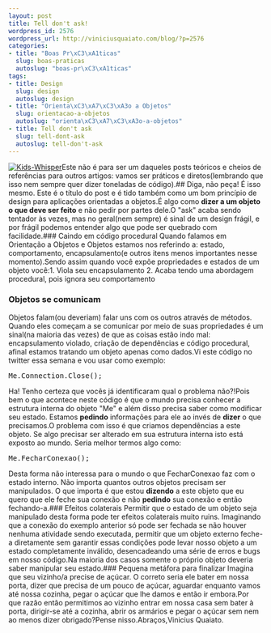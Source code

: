```yaml
--- 
layout: post
title: Tell don't ask!
wordpress_id: 2576
wordpress_url: http://viniciusquaiato.com/blog/?p=2576
categories: 
- title: "Boas Pr\xC3\xA1ticas"
  slug: boas-praticas
  autoslug: "boas-pr\xC3\xA1ticas"
tags: 
- title: Design
  slug: design
  autoslug: design
- title: "Orienta\xC3\xA7\xC3\xA3o a Objetos"
  slug: orientacao-a-objetos
  autoslug: "orienta\xC3\xA7\xC3\xA3o-a-objetos"
- title: Tell don't ask
  slug: tell-dont-ask
  autoslug: tell-don't-ask
---
```

[![](http://viniciusquaiato.com/blog/wp-content/uploads/2010/12/Kids-Whisper-150x150.jpg "Kids-Whisper")](http://viniciusquaiato.com/blog/wp-content/uploads/2010/12/Kids-Whisper.jpg)Este não é para ser um daqueles posts teóricos e cheios de referências para outros artigos: vamos ser práticos e diretos(lembrando que isso nem sempre quer dizer toneladas de código).## Diga, não peça!
É isso mesmo. Este é o título do post e é tido também como um bom princípio de design para aplicações orientadas a objetos.É algo como **dizer a um objeto o que deve ser feito** e não pedir por partes dele.O "ask" acaba sendo tentador às vezes, mas no geral(nem sempre) é sinal de um design frágil, e por frágil podemos entender algo que pode ser quebrado com facilidade.### Caindo em código procedural
Quando falamos em Orientação a Objetos e Objetos estamos nos referindo a: estado, comportamento, encapsulamento(e outros itens menos importantes nesse momento).Sendo assim quando você expõe propriedades e estados de um objeto você:1. Viola seu encapsulamento
2. Acaba tendo uma abordagem procedural, pois ignora seu comportamento
### Objetos se comunicam
Objetos falam(ou deveriam) falar uns com os outros através de métodos. Quando eles começam a se comunicar por meio de suas propriedades é um sinal(na maioria das vezes) de que as coisas estão indo mal: encapsulamento violado, criação de dependências e código procedural, afinal estamos tratando um objeto apenas como dados.Vi este código no twitter essa semana e vou usar como exemplo:<pre lang="csharp">Me.Connection.Close();</pre>Ha! Tenho certeza que vocês já identificaram qual o problema não?!Pois bem o que acontece neste código é que o mundo precisa conhecer a estrutura interna do objeto "Me" e além disso precisa saber como modificar seu estado. Estamos **pedindo** informações para ele ao invés de **dizer** o que precisamos.O problema com isso é que criamos dependências a este objeto. Se algo precisar ser alterado em sua estrutura interna isto está exposto ao mundo. Seria melhor termos algo como:<pre lang="csharp">Me.FecharConexao();</pre>Desta forma não interessa para o mundo o que FecharConexao faz com o estado interno. Não importa quantos outros objetos precisam ser manipulados. O que importa é que estou **dizendo** a este objeto que eu quero que ele feche sua conexão e não **pedindo** sua conexão e então fechando-a.### Efeitos colaterais
Permitir que o estado de um objeto seja manipulado desta forma pode ter efeitos colaterais muito ruins. Imaginando que a conexão do exemplo anterior só pode ser fechada se não houver nenhuma atividade sendo executada, permitir que um objeto externo feche-a diretamente sem garantir essas condições pode levar nosso objeto a um estado completamente inválido, desencadeando uma série de erros e bugs em nosso código.Na maioria dos casos somente o próprio objeto deveria saber manipular seu estado.### Pequena metáfora para finalizar
Imagina que seu vizinho/a precise de açúcar. O correto seria ele bater em nossa porta, dizer que precisa de um pouco de açúcar, aguardar enquanto vamos até nossa cozinha, pegar o açúcar que lhe damos e então ir embora.Por que razão então permitimos ao vizinho entrar em nossa casa sem bater à porta, dirigir-se até a cozinha, abrir os armários e pegar o açúcar sem nem ao menos dizer obrigado?Pense nisso.Abraços,Vinicius Quaiato.
